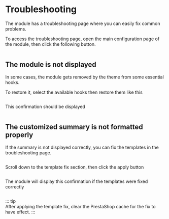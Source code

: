 # Troubleshooting

The module has a troubleshooting page where you can easily fix common problems.

To access the troubleshooting page, open the main configuration page of the module, then click the
following button.

<img srcset="/productdesigner/images/troubleshoot-btn.png 2x">

## The module is not displayed

In some cases, the module gets removed by the theme from some essential hooks.

To restore it, select the available hooks then restore them like this

<img srcset="/productdesigner/images/hooks.jpg 2x">

This confirmation should be displayed

<img srcset="/productdesigner/images/hooks-restored.jpg 2x">

## The customized summary is not formatted properly

If the summary is not displayed correctly, you can fix the templates in the troubleshooting page.

<img srcset="/dynamicproduct/images/summary-misformat.jpg 2x">

Scroll down to the template fix section, then click the apply button

<img srcset="/productdesigner/images/template-fix.jpg 2x">

The module will display this confirmation if the templates were fixed correctly

<img srcset="/productdesigner/images/template-fixed.jpg 2x">

::: tip   
After applying the template fix, clear the PrestaShop cache for the fix to have effect.
:::
